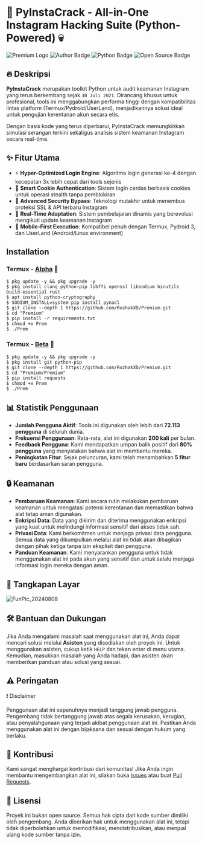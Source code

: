 # 🐍 PyInstaCrack - All-in-One Instagram Hacking Suite (Python-Powered) 💀 
![Premium Logo](https://github.com/user-attachments/assets/e98dd73a-511f-4d5f-b9c1-d77e62e47a28)
![Author Badge](https://img.shields.io/badge/Author-Rozhak-blue?style=flat-square&logo=github)
![Python Badge](https://img.shields.io/badge/Written%20In-Python-yellow?style=flat-square&logo=python)
![Open Source Badge](https://img.shields.io/badge/Open%20Source-No-red?style=flat-square&logo=open-source-initiative)

## 🔥 Deskripsi
**PyInstaCrack** merupakan toolkit Python untuk audit keamanan Instagram yang terus berkembang sejak `30 Juli 2021`. Dirancang khusus untuk profesional, tools ini menggabungkan performa tinggi dengan kompatibilitas lintas platform (Termux/Pydroid/UserLand), menjadikannya solusi ideal untuk pengujian kerentanan akun secara etis.

Dengan basis kode yang terus diperbarui, PyInstaCrack memungkinkan simulasi serangan terkini sekaligus analisis sistem keamanan Instagram secara real-time.

## ✨ Fitur Utama
- ⚡ **Hyper-Optimized Login Engine**: Algoritma login generasi ke-4 dengan kecepatan 3x lebih cepat dari tools sejenis
- 🍪 **Smart Cookie Authentication**: Sistem login cerdas berbasis cookies untuk operasi stealth tanpa pemblokiran
- 🔐 **Advanced Security Bypass**: Teknologi mutakhir untuk menembus proteksi SSL & API terbaru Instagram
- 🔄 **Real-Time Adaptation**: Sistem pembelajaran dinamis yang berevolusi mengikuti update keamanan Instagram
- 📱 **Mobile-First Execution**: Kompatibel penuh dengan Termux, Pydroid 3, dan UserLand (Android/Linux environment)

## Installation
### Termux - [Alpha](https://drive.google.com/file/d/1r_qbH_q89mx1yhuhOk1Txj0eXWZVwPq6/view?usp=drive_link) 🦁
```
$ pkg update -y && pkg upgrade -y
$ pkg install clang python-pip libffi openssl libsodium binutils build-essential rust
$ apt install python-cryptography
$ SODIUM_INSTALL=system pip install pynacl
$ git clone --depth 1 https://github.com/RozhakXD/Premium.git
$ cd "Premium"
$ pip install -r requirements.txt
$ chmod +x Prem
$ ./Prem
```

### Termux - [Beta](https://drive.google.com/file/d/16tGUyiYFENuhoyp-eRdKlvlMqMnFrkGK/view?usp=drive_link) 🐺
```
$ pkg update -y && pkg upgrade -y
$ pkg install git python-pip
$ git clone --depth 1 https://github.com/RozhakXD/Premium.git
$ cd "Premium/Premium"
$ pip install requests
$ chmod +x Prem
$ ./Prem
```

## 📊 Statistik Penggunaan
- **Jumlah Pengguna Aktif**: Tools ini digunakan oleh lebih dari **72.113 pengguna** di seluruh dunia.
- **Frekuensi Penggunaan**: Rata-rata, alat ini digunakan **200 kali** per bulan.
- **Feedback Pengguna**: Kami mendapatkan umpan balik positif dari **80% pengguna** yang menyatakan bahwa alat ini membantu mereka.
- **Peningkatan Fitur**: Sejak peluncuran, kami telah menambahkan **5 fitur baru** berdasarkan saran pengguna.

## 🔒 Keamanan
- **Pembaruan Keamanan**: Kami secara rutin melakukan pembaruan keamanan untuk mengatasi potensi kerentanan dan memastikan bahwa alat tetap aman digunakan.
- **Enkripsi Data**: Data yang dikirim dan diterima menggunakan enkripsi yang kuat untuk melindungi informasi sensitif dari akses tidak sah.
- **Privasi Data**: Kami berkomitmen untuk menjaga privasi data pengguna. Semua data yang dikumpulkan melalui alat ini tidak akan dibagikan dengan pihak ketiga tanpa izin eksplisit dari pengguna.
- **Panduan Keamanan**: Kami menyarankan pengguna untuk tidak menggunakan alat ini pada akun yang sensitif dan untuk selalu menjaga informasi login mereka dengan aman.

## 📸 Tangkapan Layar
![FunPic_20240808](https://github.com/user-attachments/assets/01bb0962-f50b-4d35-8533-53fe74684572)

## 🛠️ Bantuan dan Dukungan
Jika Anda mengalami masalah saat menggunakan alat ini, Anda dapat mencari solusi melalui **Asisten** yang disediakan oleh proyek ini. Untuk menggunakan asisten, cukup ketik `HELP` dan tekan enter di menu utama. Kemudian, masukkan masalah yang Anda hadapi, dan asisten akan memberikan panduan atau solusi yang sesuai.

## ⚠️ Peringatan
❗ Disclaimer

Penggunaan alat ini sepenuhnya menjadi tanggung jawab pengguna. Pengembang tidak bertanggung jawab atas segala kerusakan, kerugian, atau penyalahgunaan yang terjadi akibat penggunaan alat ini. Pastikan Anda menggunakan alat ini dengan bijaksana dan sesuai dengan hukum yang berlaku.

## 🤝 Kontribusi
Kami sangat menghargai kontribusi dari komunitas! Jika Anda ingin membantu mengembangkan alat ini, silakan buka [Issues](https://github.com/RozhakXD/Premium/issues) atau buat [Pull Requests](https://github.com/RozhakXD/Premium/pulls).

## 📜 Lisensi
Proyek ini bukan open source. Semua hak cipta dari kode sumber dimiliki oleh pengembang. Anda diberikan hak untuk menggunakan alat ini, tetapi tidak diperbolehkan untuk memodifikasi, mendistribusikan, atau menjual ulang kode sumber tanpa izin.
